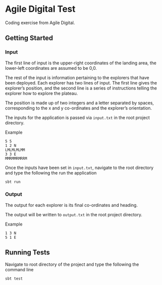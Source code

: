 # Agile Digital Test

Coding exercise from Agile Digital.

## Getting Started

### Input

The first line of input is the upper-right coordinates of the landing area, the lower-left coordinates are assumed to be 0,0.

The rest of the input is information pertaining to the explorers that have been deployed. Each explorer has two lines of input. The first line gives the explorer’s position, and the second line is a series of instructions telling the explorer how to explore the plateau.

The position is made up of two integers and a letter separated by spaces, corresponding to the x and y co-ordinates and the explorer’s orientation.

The inputs for the application is passed via `input.txt` in the root project directory.

Example

```text
5 5
1 2 N
LMLMLMLMM
3 3 E
MMRMMRMRRM

```

Once the inputs have been set in `input.txt`, navigate to the root directory and type the following the run the application

```sh
sbt run

```

### Output

The output for each explorer is its final co-ordinates and heading.

The output will be written to `output.txt` in the root project directory.

Example

```text
1 3 N
5 1 E
```

## Running Tests

Navigate to root directory of the project and type the following the command line
```sh
sbt test

```